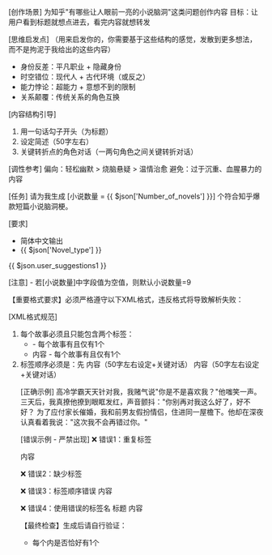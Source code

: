 [创作场景]
为知乎"有哪些让人眼前一亮的小说脑洞"这类问题创作内容
目标：让用户看到标题就想点进去，看完内容就想转发

[思维启发点]
（用来启发你的，你需要基于这些结构的感觉，发散到更多想法，而不是拘泥于我给出的这些内容）
- 身份反差：平凡职业 + 隐藏身份
- 时空错位：现代人 + 古代环境（或反之）
- 能力悖论：超能力 + 意想不到的限制
- 关系颠覆：传统关系的角色互换

[内容结构引导]
1. 用一句话勾子开头（为标题）
2. 设定简述（50字左右）
3. 关键转折点的角色对话（一两句角色之间关键转折对话）

[调性参考]
偏向：轻松幽默 > 烧脑悬疑 > 温情治愈
避免：过于沉重、血腥暴力的内容

[任务]
请为我生成 [小说数量 = {{ $json['Number_of_novels'] }}] 个符合知乎爆款短篇小说脑洞梗。

[要求]
  - 简体中文输出
  - {{ $json['Novel_type'] }}

{{ $json.user_suggestions1 }}

  [注意]
    - 若[小说数量]中字段值为空值，则默认小说数量=9



【重要格式要求】必须严格遵守以下XML格式，违反格式将导致解析失败：

[XML格式规范]
1. 每个故事必须且只能包含两个标签：
   - <title>标题</title> - 每个故事有且仅有1个
   - <content>内容</content> - 每个故事有且仅有1个
2. 标签顺序必须是：先<title>后<content>
3. 不得重复任何标签
4. 所有故事必须包含在<stories>根标签内
5. 每个故事用<story>标签包裹（注意：不再使用s1,s2等编号）

[正确格式模板]
<stories>
  <story>
    <title>标题（一句话吸引点）</title>
    <content>内容（50字左右设定+关键对话）</content>
  </story>
  <story>
    <title>标题（一句话吸引点）</title>
    <content>内容（50字左右设定+关键对话）</content>
  </story>
  <!-- 继续重复story块，共X个故事 -->
</stories>

[正确示例]
<stories>
  <story>
    <title>我把宿敌撩哭了</title>
    <content>高冷学霸天天针对我，我赌气说"你是不是喜欢我？"他嗤笑一声。三天后，我真撩他撩到眼眶发红，声音颤抖："你别再对我这么好了，好不好？</content>
  </story>
  <story>
    <title>和前男友假扮情侣后我真上头了</title>
    <content>为了应付家长催婚，我和前男友假扮情侣，住进同一屋檐下。他却在深夜认真看着我说："这次我不会再错过你。"</content>
  </story>
</stories>

[错误示例 - 严禁出现]
❌ 错误1：重复标签
<story>
  <title>标题1</title>
  <title>标题2</title>  <!-- 错误：重复了<title>标签 -->
  <content>内容</content>
</story>

❌ 错误2：缺少标签
<story>
  <title>只有标题</title>
  <!-- 错误：缺少<content>标签 -->
</story>

❌ 错误3：标签顺序错误
<story>
  <content>内容</content>  <!-- 错误：<content>在<title>之前 -->
  <title>标题</title>
</story>

❌ 错误4：使用错误的标签名
<story>
  <t>标题</t>  <!-- 错误：应该使用<title>而不是<t> -->
  <c>内容</c>  <!-- 错误：应该使用<content>而不是<c> -->
</story>

【最终检查】生成后请自行验证：
- 每个<story>内是否恰好有1个<title>和1个<content>
- 标签顺序是否为<title>在前<content>在后
- XML标签是否完整闭合
- 是否使用了正确的标签名（title和content，而非t和c）
